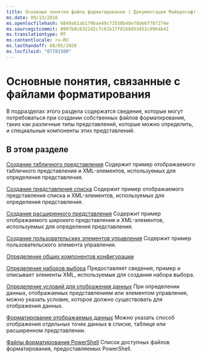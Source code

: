 ```yaml
---
title: Основные понятия файла форматирования | Документация Майкрософт
ms.date: 09/13/2016
ms.openlocfilehash: 6849a61ab1796ae49c73550b48e78de6f787274e
ms.sourcegitcommit: 0907b8c6322d2c7c61b17f8168d53452c8964b41
ms.translationtype: MT
ms.contentlocale: ru-RU
ms.lasthandoff: 08/05/2020
ms.locfileid: "87781500"
---
```

# <a name="formatting-file-concepts"></a>Основные понятия, связанные с файлами форматирования

В подразделах этого раздела содержатся сведения, которые могут потребоваться при создании собственных файлов форматирования, таких как различные типы представлений, которые можно определить, и специальные компоненты этих представлений.

## <a name="in-this-section"></a>В этом разделе

[Создание табличного представления](./creating-a-table-view.md) Содержит пример отображаемого табличного представления и XML-элементов, используемых для определения представления.

[Создание представления списка](./creating-a-list-view.md) Содержит пример отображаемого представления списка и XML-элементов, используемых для определения представления.

[Создание расширенного представления](./creating-a-wide-view.md) Содержит пример отображаемого широкего представления и XML-элементов, используемых для определения представления.

[Создание пользовательских элементов управления](./creating-custom-controls.md) Содержит пример пользовательского элемента управления.

[Определение общих компонентов конфигурации](./defining-common-configuration-features.md)

[Определение наборов выбора](./defining-selection-sets.md) Предоставляет сведения, пример и описывает элементы XML, используемые для создания набора выбора.

[Определение условий для отображения данных](./defining-conditions-for-displaying-data.md) При определении данных, отображаемых представлением или элементом управления, можно указать условие, которое должно существовать для отображения данных.

[Форматирование отображаемых данных](./formatting-displayed-data.md) Можно указать способ отображения отдельных точек данных в списке, таблице или расширенном представлении.

[Файлы форматирования PowerShell](./powershell-formatting-files.md) Список доступных файлов форматирования, предоставляемых PowerShell.
